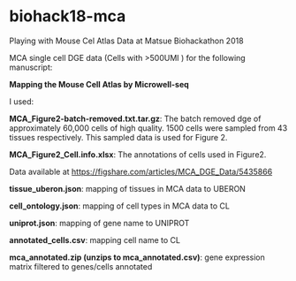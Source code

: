 # biohack18-mca
Playing with Mouse Cel Atlas Data at Matsue Biohackathon 2018

MCA single cell DGE data (Cells with >500UMI ) for the following manuscript:

**Mapping the Mouse Cell Atlas by Microwell-seq**

I used:

**MCA_Figure2-batch-removed.txt.tar.gz**: The batch removed dge of approximately 60,000 cells of high quality. 1500 cells were sampled from 43 tissues respectively. This sampled data is used for Figure 2.

**MCA_Figure2_Cell.info.xlsx**: The annotations of cells used in Figure2.

Data available at https://figshare.com/articles/MCA_DGE_Data/5435866

**tissue_uberon.json**: mapping of tissues in MCA data to UBERON

**cell_ontology.json**: mapping of cell types in MCA data to CL

**uniprot.json**: mapping of gene name to UNIPROT

**annotated_cells.csv**: mapping cell name to CL

**mca_annotated.zip (unzips to mca_annotated.csv)**: gene expression matrix filtered to genes/cells annotated

